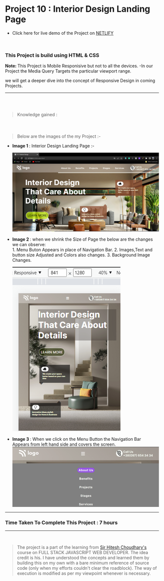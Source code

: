 # Project 10 : Interior Design  Landing Page

- Click here for live demo of the Project on [ NETLIFY ](https://parikshitproject10.netlify.app/ "Parikshit Project 10")

<br/>

###  This Project is build using HTML & CSS  

<b> Note: </b>  This Project is Mobile Responisive but not to all the devices. 
 -In our Project the Media Query Targets  the particular viewport range.
 
we will get a deeper dive into the concept of Responsive Design in coming Projects.
***

<br/>


<br/>

>Knowledge gained :

<br/>

### 

>Below are the images of the my Project :-

- <b>Image 1 </b> : Interior Design Landing Page :-

   ![Web Design Landing Page Image](./images/horizontal_image.png)

- <b>Image 2 </b> : when we shrink the Size of Page the below are the changes we can observe:<br/>
          1. Menu Buton Appears in place of Navigation Bar.
          2. Images,Text and button size Adjusted and Colors also changes.
          3. Background Image Changes.

   ![Web Design Landing Page Image](./images/Vertical_image.png)

- <b>Image 3 </b> : When we click on the Menu Button the Navigation Bar Appears from left hand side and covers the screen.
 ![Web Design Landing Page Image](./images/menu_bar.png)


    





***

### Time Taken To Complete This Project : 7 hours

***

<br>

>The project is a part of the learning from  [ Sir Hitesh Choudhary's ](https://github.com/hiteshchoudhary) course on FULL STACK JAVASCRIPT WEB DEVELOPER. The idea credit is his. I have understood the concepts and learned them by building this on my own with a bare minimum reference of source code (only when my efforts couldn't clear the roadblock). The way of execution is modified as per my viewpoint whenever is necessary.









